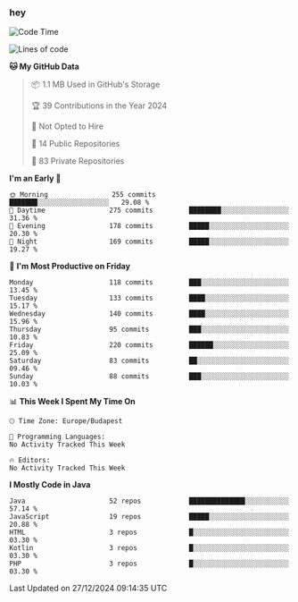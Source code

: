 ### hey

<!--START_SECTION:waka-->
![Code Time](http://img.shields.io/badge/Code%20Time-1%2C037%20hrs%202%20mins-blue)

![Lines of code](https://img.shields.io/badge/From%20Hello%20World%20I%27ve%20Written-1.1%20million%20lines%20of%20code-blue)

**🐱 My GitHub Data** 

> 📦 1.1 MB Used in GitHub's Storage 
 > 
> 🏆 39 Contributions in the Year 2024
 > 
> 🚫 Not Opted to Hire
 > 
> 📜 14 Public Repositories 
 > 
> 🔑 83 Private Repositories 
 > 
**I'm an Early 🐤** 

```text
🌞 Morning                255 commits         ███████░░░░░░░░░░░░░░░░░░   29.08 % 
🌆 Daytime                275 commits         ████████░░░░░░░░░░░░░░░░░   31.36 % 
🌃 Evening                178 commits         █████░░░░░░░░░░░░░░░░░░░░   20.30 % 
🌙 Night                  169 commits         █████░░░░░░░░░░░░░░░░░░░░   19.27 % 
```
📅 **I'm Most Productive on Friday** 

```text
Monday                   118 commits         ███░░░░░░░░░░░░░░░░░░░░░░   13.45 % 
Tuesday                  133 commits         ████░░░░░░░░░░░░░░░░░░░░░   15.17 % 
Wednesday                140 commits         ████░░░░░░░░░░░░░░░░░░░░░   15.96 % 
Thursday                 95 commits          ███░░░░░░░░░░░░░░░░░░░░░░   10.83 % 
Friday                   220 commits         ██████░░░░░░░░░░░░░░░░░░░   25.09 % 
Saturday                 83 commits          ██░░░░░░░░░░░░░░░░░░░░░░░   09.46 % 
Sunday                   88 commits          ███░░░░░░░░░░░░░░░░░░░░░░   10.03 % 
```


📊 **This Week I Spent My Time On** 

```text
🕑︎ Time Zone: Europe/Budapest

💬 Programming Languages: 
No Activity Tracked This Week

🔥 Editors: 
No Activity Tracked This Week
```

**I Mostly Code in Java** 

```text
Java                     52 repos            ██████████████░░░░░░░░░░░   57.14 % 
JavaScript               19 repos            █████░░░░░░░░░░░░░░░░░░░░   20.88 % 
HTML                     3 repos             █░░░░░░░░░░░░░░░░░░░░░░░░   03.30 % 
Kotlin                   3 repos             █░░░░░░░░░░░░░░░░░░░░░░░░   03.30 % 
PHP                      3 repos             █░░░░░░░░░░░░░░░░░░░░░░░░   03.30 % 
```




 Last Updated on 27/12/2024 09:14:35 UTC
<!--END_SECTION:waka-->
